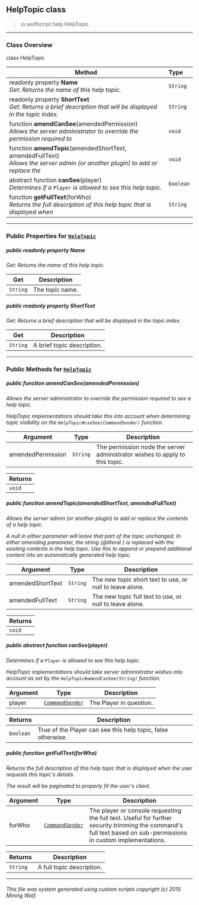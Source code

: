 ## HelpTopic __class__

>io.wolfscript.help.HelpTopic

---

### Class Overview

class HelpTopic

Method | Type   
--- | :--- 
 readonly property __Name__ <br> _Get: Returns the name of this help topic._ | `String`
 readonly property __ShortText__ <br> _Get: Returns a brief description that will be displayed in the topic index._ | `String`
 function __amendCanSee__(amendedPermission) <br> _Allows the server administrator to override the permission required to_ | `void`
 function __amendTopic__(amendedShortText, amendedFullText) <br> _Allows the server admin (or another plugin) to add or replace the_ | `void`
abstract function __canSee__(player) <br> _Determines if a `Player` is allowed to see this help topic._ | `boolean`
 function __getFullText__(forWho) <br> _Returns the full description of this help topic that is displayed when_ | `String`



---


### Public Properties for [`HelpTopic`](HelpTopic.md)

##### <a id='name'></a>public  readonly property __Name__

_Get: Returns the name of this help topic._

Get | Description
--- | --- 
`String` | The topic name.



##### <a id='shorttext'></a>public  readonly property __ShortText__

_Get: Returns a brief description that will be displayed in the topic index._

Get | Description
--- | --- 
`String` | A brief topic description.



---

### Public Methods for [`HelpTopic`](HelpTopic.md)

##### <a id='amendcansee'></a>public  function __amendCanSee__(amendedPermission)

_Allows the server administrator to override the permission required to see a help topic. <p> HelpTopic implementations should take this into account when determining topic visibility on the `HelpTopic#canSee(CommandSender)` function._

Argument | Type | Description  
--- | --- | --- 
amendedPermission | `String` | The permission node the server administrator wishes to apply to this topic.

Returns | 
--- | 
`void` |


##### <a id='amendtopic'></a>public  function __amendTopic__(amendedShortText, amendedFullText)

_Allows the server admin (or another plugin) to add or replace the contents of a help topic. <p> A null in either parameter will leave that part of the topic unchanged. In either amending parameter, the string {@literal <text>} is replaced with the existing contents in the help topic. Use this to append or prepend additional content into an automatically generated help topic._

Argument | Type | Description  
--- | --- | --- 
amendedShortText | `String` | The new topic short text to use, or null to leave alone.
amendedFullText | `String` | The new topic full text to use, or null to leave alone.

Returns | 
--- | 
`void` |


##### <a id='cansee'></a>public abstract function __canSee__(player)

_Determines if a `Player` is allowed to see this help topic. <p> HelpTopic implementations should take server administrator wishes into account as set by the `HelpTopic#amendCanSee(String)` function._

Argument | Type | Description  
--- | --- | --- 
player | [`CommandSender`](../command/CommandSender.md) | The Player in question.

Returns | Description
--- | --- 
`boolean` | True of the Player can see this help topic, false otherwise.


##### <a id='getfulltext'></a>public  function __getFullText__(forWho)

_Returns the full description of this help topic that is displayed when the user requests this topic's details. <p> The result will be paginated to properly fit the user's client._

Argument | Type | Description  
--- | --- | --- 
forWho | [`CommandSender`](../command/CommandSender.md) | The player or console requesting the full text. Useful for further security trimming the command's full text based on sub-permissions in custom implementations.

Returns | Description
--- | --- 
`String` | A full topic description.


---


###### This file was system generated using custom scripts copyright (c) 2015 Mining Wolf.
	

